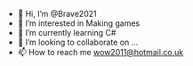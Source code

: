 - 👋 Hi, I’m @Brave2021
- 👀 I’m interested in Making games
- 🌱 I’m currently learning C#
- 💞️ I’m looking to collaborate on ...
- 📫 How to reach me wow2011@hotmail.co.uk

<!---
Brave2021/Brave2021 is a ✨ special ✨ repository because its `README.md` (this file) appears on your GitHub profile.
You can click the Preview link to take a look at your changes.
--->
